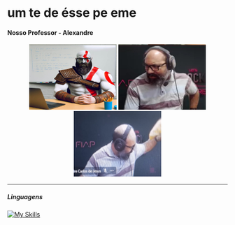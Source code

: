 # um te de ésse pe eme

#### Nosso Professor - Alexandre

<div align=center>
  
<img src="../imgs/ale-kratos.png" alt="ale-kratos" width="200" height="150">
<img src="../imgs/ale-indignado.png" alt="ale-indignado" width="200" height="150">
<img src="../imgs/ale-pistola.png" alt="ale-pistola" width="200" height="150">

</div>

--- 

##### Linguagens

[![My Skills](https://skillicons.dev/icons?i=html,css,js,ts,react)](https://skillicons.dev)
